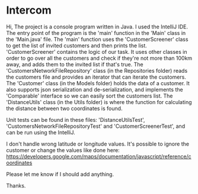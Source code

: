 # Intercom
Hi,
The project is a console program written in Java. I used the IntelliJ IDE.
The entry point of the program is the 'main' function in the 'Main' class in the 'Main.java' file.
The 'main' function uses the 'CustomerScreener' class to get the list of invited customers and then prints the list.
'CustomerScreener' contains the logic of our task. It uses other classes in order to go over all the customers and check if they're not more than 100km away, and adds them to the invited list if that's true.
The 'CustomersNetworkFileRepository' class (in the Repositories folder) reads the customers file and provides an iterator that can iterate the customers.
The 'Customer' class (in the Models folder) holds the data of a customer. It also supports json serialization and de-serialization, and implements the 'Comparable' interface so we can easily sort the customers list.
The 'DistanceUtils' class (in the Utils folder) is where the function for calculating the distance between two coordinates is found.

Unit tests can be found in these files: 'DistanceUtilsTest', 'CustomersNetworkFileRepositoryTest' and 'CustomerScreenerTest', and can be run using the IntelliJ.

I don't handle wrong latitude or longitude values. It's possible to ignore the customer or change the values like done here:
https://developers.google.com/maps/documentation/javascript/reference/coordinates

Please let me know if I should add anything.

Thanks.
